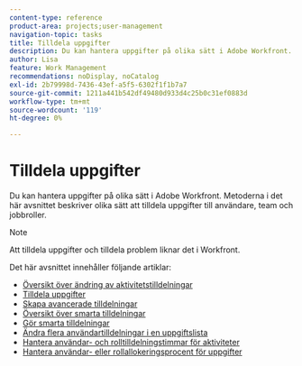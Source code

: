 ```yaml
---
content-type: reference
product-area: projects;user-management
navigation-topic: tasks
title: Tilldela uppgifter
description: Du kan hantera uppgifter på olika sätt i Adobe Workfront. Metoderna i det här avsnittet beskriver olika sätt att tilldela uppgifter till användare, team och jobbroller.
author: Lisa
feature: Work Management
recommendations: noDisplay, noCatalog
exl-id: 2b79998d-7436-43ef-a5f5-6302f1f1b7a7
source-git-commit: 1211a441b542df49480d933d4c25b0c31ef0883d
workflow-type: tm+mt
source-wordcount: '119'
ht-degree: 0%

---
```


# Tilldela uppgifter

Du kan hantera uppgifter på olika sätt i Adobe Workfront. Metoderna i det här avsnittet beskriver olika sätt att tilldela uppgifter till användare, team och jobbroller.

>[!NOTE]
>
>Att tilldela uppgifter och tilldela problem liknar det i Workfront.

Det här avsnittet innehåller följande artiklar:

* [Översikt över ändring av aktivitetstilldelningar](../../../manage-work/tasks/assign-tasks/modify-task-assignments-overview.md)
* [Tilldela uppgifter](../../../manage-work/tasks/assign-tasks/assign-tasks.md)
* [Skapa avancerade tilldelningar](../../../manage-work/tasks/assign-tasks/create-advanced-assignments.md)
* [Översikt över smarta tilldelningar](../../../manage-work/tasks/assign-tasks/smart-assignments.md)
* [Gör smarta tilldelningar](../../../manage-work/tasks/assign-tasks/make-smart-assignments.md)
* [Ändra flera användartilldelningar i en uppgiftslista](../../../manage-work/tasks/assign-tasks/modify-multiple-assignments-in-task-list.md)
* [Hantera användar- och rolltilldelningstimmar för aktiviteter](../../../manage-work/tasks/assign-tasks/manage-allocation-hours-on-tasks.md)
* [Hantera användar- eller rollallokeringsprocent för uppgifter](../../../manage-work/tasks/assign-tasks/manage-allocation-percentage-on-tasks.md)

